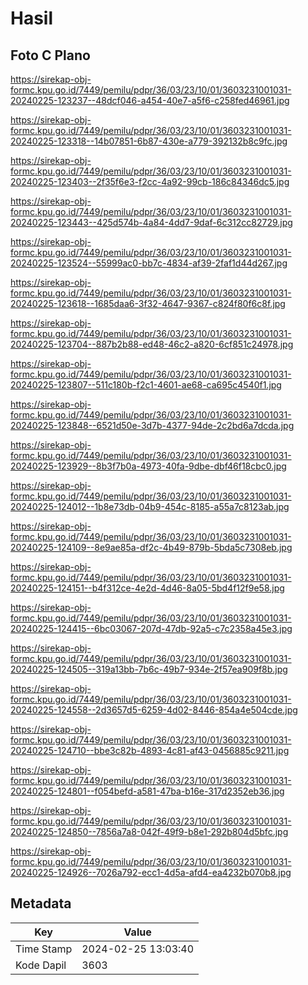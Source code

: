# Hasil

## Foto C Plano

https://sirekap-obj-formc.kpu.go.id/7449/pemilu/pdpr/36/03/23/10/01/3603231001031-20240225-123237--48dcf046-a454-40e7-a5f6-c258fed46961.jpg

https://sirekap-obj-formc.kpu.go.id/7449/pemilu/pdpr/36/03/23/10/01/3603231001031-20240225-123318--14b07851-6b87-430e-a779-392132b8c9fc.jpg

https://sirekap-obj-formc.kpu.go.id/7449/pemilu/pdpr/36/03/23/10/01/3603231001031-20240225-123403--2f35f6e3-f2cc-4a92-99cb-186c84346dc5.jpg

https://sirekap-obj-formc.kpu.go.id/7449/pemilu/pdpr/36/03/23/10/01/3603231001031-20240225-123443--425d574b-4a84-4dd7-9daf-6c312cc82729.jpg

https://sirekap-obj-formc.kpu.go.id/7449/pemilu/pdpr/36/03/23/10/01/3603231001031-20240225-123524--55999ac0-bb7c-4834-af39-2faf1d44d267.jpg

https://sirekap-obj-formc.kpu.go.id/7449/pemilu/pdpr/36/03/23/10/01/3603231001031-20240225-123618--1685daa6-3f32-4647-9367-c824f80f6c8f.jpg

https://sirekap-obj-formc.kpu.go.id/7449/pemilu/pdpr/36/03/23/10/01/3603231001031-20240225-123704--887b2b88-ed48-46c2-a820-6cf851c24978.jpg

https://sirekap-obj-formc.kpu.go.id/7449/pemilu/pdpr/36/03/23/10/01/3603231001031-20240225-123807--511c180b-f2c1-4601-ae68-ca695c4540f1.jpg

https://sirekap-obj-formc.kpu.go.id/7449/pemilu/pdpr/36/03/23/10/01/3603231001031-20240225-123848--6521d50e-3d7b-4377-94de-2c2bd6a7dcda.jpg

https://sirekap-obj-formc.kpu.go.id/7449/pemilu/pdpr/36/03/23/10/01/3603231001031-20240225-123929--8b3f7b0a-4973-40fa-9dbe-dbf46f18cbc0.jpg

https://sirekap-obj-formc.kpu.go.id/7449/pemilu/pdpr/36/03/23/10/01/3603231001031-20240225-124012--1b8e73db-04b9-454c-8185-a55a7c8123ab.jpg

https://sirekap-obj-formc.kpu.go.id/7449/pemilu/pdpr/36/03/23/10/01/3603231001031-20240225-124109--8e9ae85a-df2c-4b49-879b-5bda5c7308eb.jpg

https://sirekap-obj-formc.kpu.go.id/7449/pemilu/pdpr/36/03/23/10/01/3603231001031-20240225-124151--b4f312ce-4e2d-4d46-8a05-5bd4f12f9e58.jpg

https://sirekap-obj-formc.kpu.go.id/7449/pemilu/pdpr/36/03/23/10/01/3603231001031-20240225-124415--6bc03067-207d-47db-92a5-c7c2358a45e3.jpg

https://sirekap-obj-formc.kpu.go.id/7449/pemilu/pdpr/36/03/23/10/01/3603231001031-20240225-124505--319a13bb-7b6c-49b7-934e-2f57ea909f8b.jpg

https://sirekap-obj-formc.kpu.go.id/7449/pemilu/pdpr/36/03/23/10/01/3603231001031-20240225-124558--2d3657d5-6259-4d02-8446-854a4e504cde.jpg

https://sirekap-obj-formc.kpu.go.id/7449/pemilu/pdpr/36/03/23/10/01/3603231001031-20240225-124710--bbe3c82b-4893-4c81-af43-0456885c9211.jpg

https://sirekap-obj-formc.kpu.go.id/7449/pemilu/pdpr/36/03/23/10/01/3603231001031-20240225-124801--f054befd-a581-47ba-b16e-317d2352eb36.jpg

https://sirekap-obj-formc.kpu.go.id/7449/pemilu/pdpr/36/03/23/10/01/3603231001031-20240225-124850--7856a7a8-042f-49f9-b8e1-292b804d5bfc.jpg

https://sirekap-obj-formc.kpu.go.id/7449/pemilu/pdpr/36/03/23/10/01/3603231001031-20240225-124926--7026a792-ecc1-4d5a-afd4-ea4232b070b8.jpg


## Metadata

| Key        | Value               |
| ---------- | ------------------- |
| Time Stamp | 2024-02-25 13:03:40 |
| Kode Dapil | 3603                |




